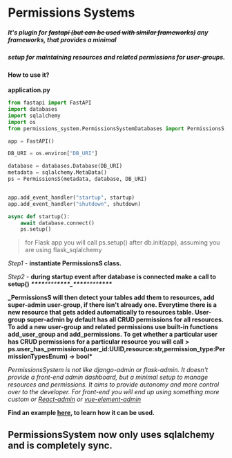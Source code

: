 # Permissions Systems

##### _It's plugin for ~~fastapi (but can be used with similar frameworks)~~ any frameworks, that provides a minimal_

##### _setup for maintaining resources and related permissions for user-groups._

#### How to use it?

**application.py**

```python
from fastapi import FastAPI
import databases
import sqlalchemy
import os
from permissions_system.PermissionsSystemDatabases import PermissionsS

app = FastAPI()

DB_URI = os.environ["DB_URI"]

database = databases.Database(DB_URI)
metadata = sqlalchemy.MetaData()
ps = PermissionsS(metadata, database, DB_URI)


app.add_event_handler("startup", startup)
app.add_event_handler("shutdown", shutdown)

async def startup():
    await database.connect()
    ps.setup()
```

> for Flask app you will call ps.setup() after db.init(app), assuming you are using flask_sqlalchemy

_Step1 -_ **instantiate PermissionsS class.**

_Step2 -_ **during startup event after database is connected make a call to setup()**
_********\*\*\*\*********\*\*\*\*********\*\*\*\*********\_********\*\*\*\*********\*\*\*\*********\*\*\*\*********_

**\_PermissionsS will then detect your tables add them to resources, add super-admin user-group, if there isn't already one. Everytime there is a new resource that gets added automatically to resources table. User-group super-admin by default has all CRUD permissions for all resources. To add a new user-group and related permissions use built-in functions add_user_group and add_permissions. To get whether a particular user has CRUD permissions for a particular resource you will call**
**> ps.user_has_permissions(user_id:UUID,resource:str,permission_type:PermissionTypesEnum) -> bool\***

_PermissionsSystem is not like django-admin or flask-admin. It doesn't provide a front-end admin dashboard, but a minimal setup to manage resources and permissions. It aims to provide autonomy and more control over to the developer. For front-end you will end up using something more custom or [React-admin](https://marmelab.com/react-admin/) or [vue-element-admin](https://github.com/PanJiaChen/vue-element-admin)_

**Find an example [here](https://github.com/zero-shubham/permissions_system_example), to learn how it can be used.**

## PermissionsSystem now only uses sqlalchemy and is completely sync.
